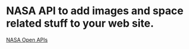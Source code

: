 # NASA API to add images and space related stuff to your web site.

[NASA Open APIs](https://api.nasa.gov/)

